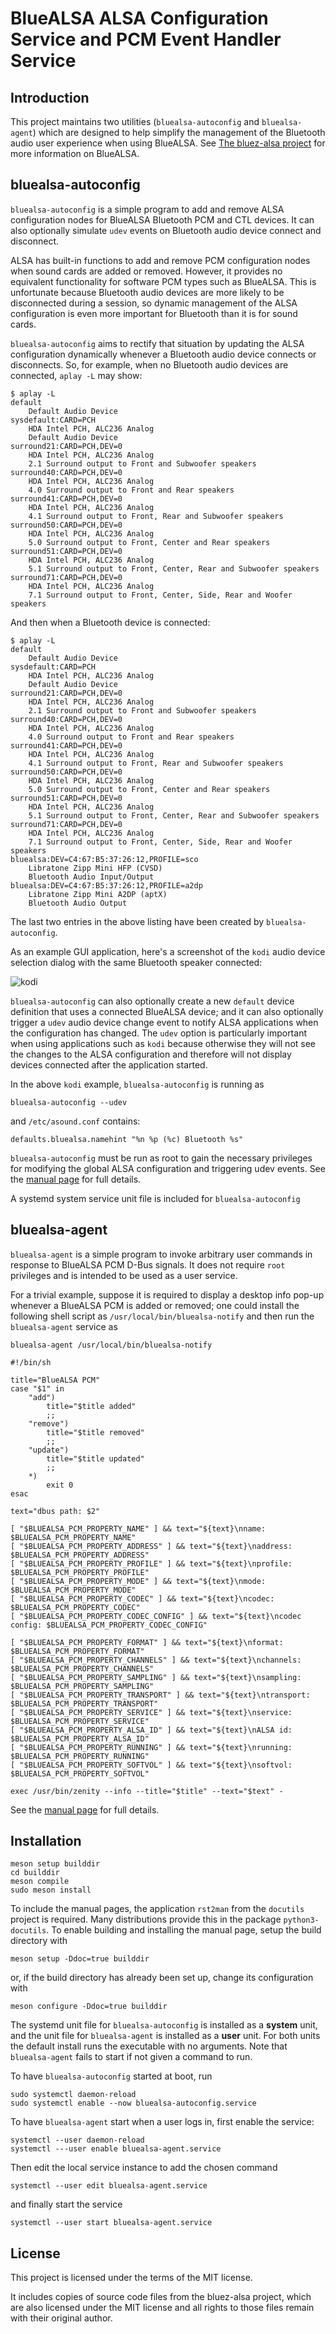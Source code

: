 # BlueALSA ALSA Configuration Service and PCM Event Handler Service

## Introduction

This project maintains two utilities (`bluealsa-autoconfig` and
`bluealsa-agent`) which are designed to help simplify the management of the
Bluetooth audio user experience when using BlueALSA. See
[The bluez-alsa project](https://github.com/arkq/bluez-alsa) for more
information on BlueALSA.

## bluealsa-autoconfig

`bluealsa-autoconfig` is a simple program to add and remove ALSA configuration
nodes for BlueALSA Bluetooth PCM and CTL devices. It can also optionally
simulate `udev` events on Bluetooth audio device connect and disconnect.

ALSA has built-in functions to add and remove PCM configuration nodes when
sound cards are added or removed. However, it provides no equivalent
functionality for software PCM types such as BlueALSA. This is unfortunate
because Bluetooth audio devices are more likely to be disconnected during a
session, so dynamic management of the ALSA configuration is even more important
for Bluetooth than it is for sound cards.

`bluealsa-autoconfig` aims to rectify that situation by updating the ALSA
configuration dynamically whenever a Bluetooth audio device connects or
disconnects. So, for example, when no Bluetooth audio devices are connected,
`aplay -L` may show:
```
$ aplay -L
default
    Default Audio Device
sysdefault:CARD=PCH
    HDA Intel PCH, ALC236 Analog
    Default Audio Device
surround21:CARD=PCH,DEV=0
    HDA Intel PCH, ALC236 Analog
    2.1 Surround output to Front and Subwoofer speakers
surround40:CARD=PCH,DEV=0
    HDA Intel PCH, ALC236 Analog
    4.0 Surround output to Front and Rear speakers
surround41:CARD=PCH,DEV=0
    HDA Intel PCH, ALC236 Analog
    4.1 Surround output to Front, Rear and Subwoofer speakers
surround50:CARD=PCH,DEV=0
    HDA Intel PCH, ALC236 Analog
    5.0 Surround output to Front, Center and Rear speakers
surround51:CARD=PCH,DEV=0
    HDA Intel PCH, ALC236 Analog
    5.1 Surround output to Front, Center, Rear and Subwoofer speakers
surround71:CARD=PCH,DEV=0
    HDA Intel PCH, ALC236 Analog
    7.1 Surround output to Front, Center, Side, Rear and Woofer speakers
```
And then when a Bluetooth device is connected:
```
$ aplay -L
default
    Default Audio Device
sysdefault:CARD=PCH
    HDA Intel PCH, ALC236 Analog
    Default Audio Device
surround21:CARD=PCH,DEV=0
    HDA Intel PCH, ALC236 Analog
    2.1 Surround output to Front and Subwoofer speakers
surround40:CARD=PCH,DEV=0
    HDA Intel PCH, ALC236 Analog
    4.0 Surround output to Front and Rear speakers
surround41:CARD=PCH,DEV=0
    HDA Intel PCH, ALC236 Analog
    4.1 Surround output to Front, Rear and Subwoofer speakers
surround50:CARD=PCH,DEV=0
    HDA Intel PCH, ALC236 Analog
    5.0 Surround output to Front, Center and Rear speakers
surround51:CARD=PCH,DEV=0
    HDA Intel PCH, ALC236 Analog
    5.1 Surround output to Front, Center, Rear and Subwoofer speakers
surround71:CARD=PCH,DEV=0
    HDA Intel PCH, ALC236 Analog
    7.1 Surround output to Front, Center, Side, Rear and Woofer speakers
bluealsa:DEV=C4:67:B5:37:26:12,PROFILE=sco
    Libratone Zipp Mini HFP (CVSD)
    Bluetooth Audio Input/Output
bluealsa:DEV=C4:67:B5:37:26:12,PROFILE=a2dp
    Libratone Zipp Mini A2DP (aptX)
    Bluetooth Audio Output
```

The last two entries in the above listing have been created by
`bluealsa-autoconfig`.

As an example GUI application, here's a screenshot of the `kodi` audio device
selection dialog with the same Bluetooth speaker connected:

![kodi](https://github.com/borine/bluealsa-autoconfig/assets/32966433/83dda446-6c56-4e01-b61a-d158f386a645)

`bluealsa-autoconfig` can also optionally create a new `default` device
definition that uses a connected BlueALSA device; and it can also optionally
trigger a `udev` audio device change event to notify ALSA applications when
the configuration has changed. The `udev` option is particularly important when
using applications such as `kodi` because otherwise they will not see the
changes to the ALSA configuration and therefore will not display devices
connected after the application started.

In the above `kodi` example, `bluealsa-autoconfig` is running as
```
bluealsa-autoconfig --udev
```
and `/etc/asound.conf` contains:
```
defaults.bluealsa.namehint "%n %p (%c) Bluetooth %s"
```

`bluealsa-autoconfig` must be run as root to gain the necessary privileges
for modifying the global ALSA configuration and triggering udev events. See
the [manual page](./bluealsa-autoconfig.8.rst.in) for full details.

A systemd system service unit file is included for `bluealsa-autoconfig`

## bluealsa-agent

`bluealsa-agent` is a simple program to invoke arbitrary user commands in
response to BlueALSA PCM D-Bus signals. It does not require `root` privileges
and is intended to be used as a user service.

For a trivial example, suppose it is required to display a desktop info pop-up
whenever a BlueALSA PCM is added or removed; one could install the following
shell script as `/usr/local/bin/bluealsa-notify` and then run the
`bluealsa-agent` service as
```
bluealsa-agent /usr/local/bin/bluealsa-notify
```

```
#!/bin/sh

title="BlueALSA PCM"
case "$1" in
	"add")
		title="$title added"
		;;
	"remove")
		title="$title removed"
		;;
	"update")
		title="$title updated"
		;;
	*)
		exit 0
esac

text="dbus path: $2"

[ "$BLUEALSA_PCM_PROPERTY_NAME" ] && text="${text}\nname: $BLUEALSA_PCM_PROPERTY_NAME"
[ "$BLUEALSA_PCM_PROPERTY_ADDRESS" ] && text="${text}\naddress: $BLUEALSA_PCM_PROPERTY_ADDRESS"
[ "$BLUEALSA_PCM_PROPERTY_PROFILE" ] && text="${text}\nprofile: $BLUEALSA_PCM_PROPERTY_PROFILE"
[ "$BLUEALSA_PCM_PROPERTY_MODE" ] && text="${text}\nmode: $BLUEALSA_PCM_PROPERTY_MODE"
[ "$BLUEALSA_PCM_PROPERTY_CODEC" ] && text="${text}\ncodec: $BLUEALSA_PCM_PROPERTY_CODEC"
[ "$BLUEALSA_PCM_PROPERTY_CODEC_CONFIG" ] && text="${text}\ncodec config: $BLUEALSA_PCM_PROPERTY_CODEC_CONFIG"

[ "$BLUEALSA_PCM_PROPERTY_FORMAT" ] && text="${text}\nformat: $BLUEALSA_PCM_PROPERTY_FORMAT"
[ "$BLUEALSA_PCM_PROPERTY_CHANNELS" ] && text="${text}\nchannels: $BLUEALSA_PCM_PROPERTY_CHANNELS"
[ "$BLUEALSA_PCM_PROPERTY_SAMPLING" ] && text="${text}\nsampling: $BLUEALSA_PCM_PROPERTY_SAMPLING"
[ "$BLUEALSA_PCM_PROPERTY_TRANSPORT" ] && text="${text}\ntransport: $BLUEALSA_PCM_PROPERTY_TRANSPORT"
[ "$BLUEALSA_PCM_PROPERTY_SERVICE" ] && text="${text}\nservice: $BLUEALSA_PCM_PROPERTY_SERVICE"
[ "$BLUEALSA_PCM_PROPERTY_ALSA_ID" ] && text="${text}\nALSA id: $BLUEALSA_PCM_PROPERTY_ALSA_ID"
[ "$BLUEALSA_PCM_PROPERTY_RUNNING" ] && text="${text}\nrunning: $BLUEALSA_PCM_PROPERTY_RUNNING"
[ "$BLUEALSA_PCM_PROPERTY_SOFTVOL" ] && text="${text}\nsoftvol: $BLUEALSA_PCM_PROPERTY_SOFTVOL"

exec /usr/bin/zenity --info --title="$title" --text="$text" -
```
See the [manual page](./bluealsa-agent.8.rst.in) for full details.

## Installation

```
meson setup builddir
cd builddir
meson compile
sudo meson install
```

To include the manual pages, the application `rst2man` from the `docutils` project is required. Many distributions provide this in the package `python3-docutils`. To enable building and installing the manual page, setup the build directory with
```
meson setup -Ddoc=true builddir
```
or, if the build directory has already been set up, change its configuration with
```
meson configure -Ddoc=true builddir
```

The systemd unit file for `bluealsa-autoconfig` is installed as a **system**
unit, and the unit file for `bluealsa-agent` is installed as a **user** unit.
For both units the default install runs the executable with no arguments. Note
that `bluealsa-agent` fails to start if not given a command to run.

To have `bluealsa-autoconfig` started at boot, run
```
sudo systemctl daemon-reload
sudo systemctl enable --now bluealsa-autoconfig.service
```

To have `bluealsa-agent` start when a user logs in, first enable the service:
```
systemctl --user daemon-reload
systemctl ---user enable bluealsa-agent.service
```
Then edit the local service instance to add the chosen command
```
systemctl --user edit bluealsa-agent.service
```
and finally start the service
```
systemctl --user start bluealsa-agent.service
```

## License

This project is licensed under the terms of the MIT license.

It includes copies of source code files from the bluez-alsa project, which are also licensed under the MIT license and all rights to those files remain with their original author.

